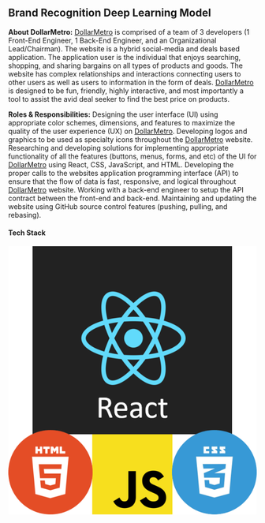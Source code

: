 ## Brand Recognition Deep Learning Model 

**About DollarMetro:** <a href="https://beta.dollarmetro.com/dashboard">DollarMetro</a> is comprised of a team of 3 developers (1 Front-End Engineer, 1 Back-End Engineer, and an Organizational Lead/Chairman).  The website is a hybrid social-media and deals based application.  The application user is the individual that enjoys searching, shopping, and sharing bargains on all types of products and goods.  The website has complex relationships and interactions connecting users to other users as well as users to information in the form of deals.  <a href="https://beta.dollarmetro.com/dashboard">DollarMetro</a> is designed to be fun, friendly, highly interactive, and most importantly a tool to assist the avid deal seeker to find the best price on products. 


**Roles & Responsibilities:** Designing the user interface (UI) using appropriate color schemes, dimensions, and features to maximize the quality of the user experience (UX) on <a href="https://beta.dollarmetro.com/dashboard">DollarMetro</a>.  Developing logos and graphics to be used as specialty icons throughout the <a href="https://beta.dollarmetro.com/dashboard">DollarMetro</a> website.  Researching and developing solutions for implementing appropriate functionality of all the features (buttons, menus, forms, and etc) of the UI for <a href="https://beta.dollarmetro.com/dashboard">DollarMetro</a> using React, CSS, JavaScript, and HTML.  Developing the proper calls to the websites application programming interface (API) to ensure that the flow of data is fast, responsive, and logical throughout <a href="https://beta.dollarmetro.com/dashboard">DollarMetro</a> website.  Working with a back-end engineer to setup the API contract between the front-end and back-end.  Maintaining and updating the website using GitHub source control features (pushing, pulling, and rebasing).    

#### Tech Stack

<img src="images/Website Tech Stack.png?raw=true"/>



<!--For more details see [GitHub Flavored Markdown](https://guides.github.com/features/mastering-markdown/).-->

